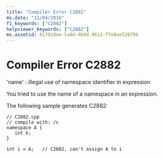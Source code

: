 ```yaml
---
title: "Compiler Error C2882"
ms.date: "11/04/2016"
f1_keywords: ["C2882"]
helpviewer_keywords: ["C2882"]
ms.assetid: 617018ee-5a0d-4b8d-9612-77e8ae52679b
---
```

# Compiler Error C2882

'name' : illegal use of namespace identifier in expression

You tried to use the name of a namespace in an expression.

The following sample generates C2882:

```
// C2882.cpp
// compile with: /c
namespace A {
   int k;
}

int i = A;   // C2882, can't assign A to i
```